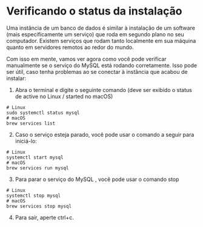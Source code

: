 # Verificando o status da instalação
Uma instância de um banco de dados é similar à instalação de um software (mais especificamente um serviço) que roda em segundo plano no seu computador. Existem serviços que rodam tanto localmente em sua máquina quanto em servidores remotos ao redor do mundo.

Com isso em mente, vamos ver agora como você pode verificar manualmente se o serviço do MySQL está rodando corretamente. Isso pode ser útil, caso tenha problemas ao se conectar à instância que acabou de instalar:

1. Abra o terminal e digite o seguinte comando (deve ser exibido o status de active no Linux / started no macOS)
```
# Linux
sudo systemctl status mysql
# macOS
brew services list
```

2. Caso o serviço esteja parado, você pode usar o comando a seguir para iniciá-lo:
```
# Linux
systemctl start mysql
# macOS
brew services run mysql
```

3. Para parar o serviço do MySQL , você pode usar o comando stop
```
# Linux
systemctl stop mysql
# macOS
brew services stop mysql
```

4. Para sair, aperte ctrl+c.
